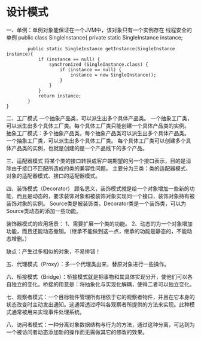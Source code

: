 # 设计模式
一、单例：单例对象能保证在一个JVM中，该对象只有一个实例存在
    线程安全的单例
    public class SingleInstance{
            private static SingleInstance instance;

            public static SingleInstance getInstance(SingleInstance instance){
                if (instance == null) {
                    synchronized (SingleInstance.class) {
                        if (instance == null) {
                            instance = new SingleInstance();
                        }
                    }
                }
                return instance;
            }
    }

二、工厂模式
  一个抽象产品类，可以派生出多个具体产品类。 一个抽象工厂类，可以派生出多个具体工厂类。每个具体工厂类只能创建一个具体产品类的实例。
  抽象工厂模式：多个抽象产品类，每个抽象产品类可以派生出多个具体产品类。 一个抽象工厂类，可以派生出多个具体工厂类。
  每个具体工厂类可以创建多个具体产品类的实例，也就是创建的是一个产品线下的多个产品。

三、适配器模式
  将某个类的接口转换成客户端期望的另一个接口表示，目的是消除由于接口不匹配所造成的类的兼容性问题。
  主要分为三类：类的适配器模式、对象的适配器模式、接口的适配器模式。

四、装饰模式（Decorator）
  顾名思义，装饰模式就是给一个对象增加一些新的功能，而且是动态的，要求装饰对象和被装饰对象实现同一个接口，装饰对象持有被装饰对象的实例。
  Source类是被装饰类，Decorator类是一个装饰类，可以为Source类动态的添加一些功能。

  装饰器模式的应用场景：
  1、需要扩展一个类的功能。
  2、动态的为一个对象增加功能，而且还能动态撤销。（继承不能做到这一点，继承的功能是静态的，不能动态增删。）

  缺点：产生过多相似的对象，不易排错！

五、代理模式（Proxy）：多一个代理类出来，替原对象进行一些操作。

六、桥接模式（Bridge）：桥接模式就是把事物和其具体实现分开，使他们可以各自独立的变化。桥接的用意是：将抽象化与实现化解耦，使得二者可以独立变化。

七、观察者模式：一个目标物件管理所有相依于它的观察者物件，并且在它本身的状态改变时主动发出通知。这通常透过呼叫各观察者所提供的方法来实现。此种模式通常被用来实现事件处理系统。

八、访问者模式：一种分离对象数据结构与行为的方法，通过这种分离，可达到为一个被访问者动态添加新的操作而无需做其它的修改的效果。
